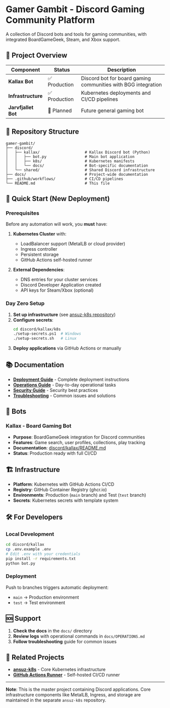 # Gamer Gambit - Discord Gaming Community Platform

A collection of Discord bots and tools for gaming communities, with integrated BoardGameGeek, Steam, and Xbox support.

## 🎯 Project Overview

| Component | Status | Description |
|-----------|--------|-------------|
| **Kallax Bot** | ✅ Production | Discord bot for board gaming communities with BGG integration |
| **Infrastructure** | ✅ Production | Kubernetes deployments and CI/CD pipelines |
| **Jarvfjallet Bot** | 🚧 Planned | Future general gaming bot |

## 📁 Repository Structure

```
gamer-gambit/
├── discord/
│   ├── kallax/                    # Kallax Discord bot (Python)
│   │   ├── bot.py                 # Main bot application
│   │   ├── k8s/                   # Kubernetes manifests
│   │   └── docs/                  # Bot-specific documentation
│   └── shared/                    # Shared Discord infrastructure
├── docs/                          # Project-wide documentation
├── .github/workflows/             # CI/CD pipelines
└── README.md                      # This file
```

## 🚀 Quick Start (New Deployment)

### Prerequisites
Before any automation will work, you **must** have:

1. **Kubernetes Cluster** with:
   - LoadBalancer support (MetalLB or cloud provider)
   - Ingress controller
   - Persistent storage
   - GitHub Actions self-hosted runner

2. **External Dependencies**:
   - DNS entries for your cluster services
   - Discord Developer Application created
   - API keys for Steam/Xbox (optional)

### Day Zero Setup

1. **Set up infrastructure** (see [ansuz-k8s repository](https://gitea.gradin.lan/olafg/ansuz-k8s))
2. **Configure secrets**:
   ```bash
   cd discord/kallax/k8s
   ./setup-secrets.ps1  # Windows
   ./setup-secrets.sh   # Linux
   ```
3. **Deploy applications** via GitHub Actions or manually

## 📚 Documentation

- **[Deployment Guide](docs/DEPLOYMENT.md)** - Complete deployment instructions
- **[Operations Guide](docs/OPERATIONS.md)** - Day-to-day operational tasks
- **[Security Guide](SECURITY.md)** - Security best practices
- **[Troubleshooting](docs/TROUBLESHOOTING.md)** - Common issues and solutions

## 🤖 Bots

### Kallax - Board Gaming Bot
- **Purpose**: BoardGameGeek integration for Discord communities
- **Features**: Game search, user profiles, collections, play tracking
- **Documentation**: [discord/kallax/README.md](discord/kallax/README.md)
- **Status**: Production ready with full CI/CD

## 🏗️ Infrastructure

- **Platform**: Kubernetes with GitHub Actions CI/CD
- **Registry**: GitHub Container Registry (ghcr.io)
- **Environments**: Production (`main` branch) and Test (`test` branch)
- **Secrets**: Kubernetes secrets with template system

## 🛠️ For Developers

### Local Development
```bash
cd discord/kallax
cp .env.example .env
# Edit .env with your credentials
pip install -r requirements.txt
python bot.py
```

### Deployment
Push to branches triggers automatic deployment:
- `main` → Production environment
- `test` → Test environment

## 🆘 Support

1. **Check the docs** in the `docs/` directory
2. **Review logs** with operational commands in `docs/OPERATIONS.md`
3. **Follow troubleshooting** guide for common issues

## 🔗 Related Projects

- **[ansuz-k8s](https://gitea.gradin.lan/olafg/ansuz-k8s)** - Core Kubernetes infrastructure
- **[GitHub Actions Runner](discord/shared/github-runner/)** - Self-hosted CI/CD runner

---

**Note**: This is the master project containing Discord applications. Core infrastructure components like MetalLB, Ingress, and storage are maintained in the separate `ansuz-k8s` repository.
